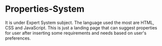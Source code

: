 # Properties-System
It is under Expert System subject. The language used the most are HTML, CSS and JavaScript. This is just a landing page that can suggest properties for user after inserting some requirements and needs based on user's preferences.
